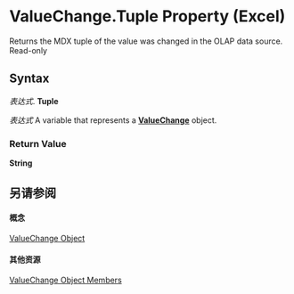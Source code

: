 
# ValueChange.Tuple Property (Excel)

Returns the MDX tuple of the value was changed in the OLAP data source. Read-only


## Syntax

 _表达式_. **Tuple**

 _表达式_ A variable that represents a **[ValueChange](27335d52-7003-2268-b5d0-c2cd21588579.md)** object.


### Return Value

 **String**


## 另请参阅


#### 概念


[ValueChange Object](27335d52-7003-2268-b5d0-c2cd21588579.md)
#### 其他资源


[ValueChange Object Members](http://msdn.microsoft.com/library/cd467d92-dee0-d049-0457-ec85ef74adf8%28Office.15%29.aspx)